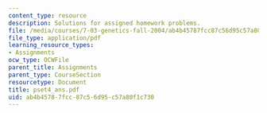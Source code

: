 ```yaml
---
content_type: resource
description: Solutions for assigned homework problems.
file: /media/courses/7-03-genetics-fall-2004/ab4b45787fcc87c56d95c57a80f1c730_pset4_ans.pdf
file_type: application/pdf
learning_resource_types:
- Assignments
ocw_type: OCWFile
parent_title: Assignments
parent_type: CourseSection
resourcetype: Document
title: pset4_ans.pdf
uid: ab4b4578-7fcc-87c5-6d95-c57a80f1c730
---
```

